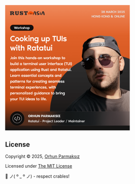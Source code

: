 <a href="https://www.rustasiaconf.com/speakers/orhun-parmaksiz">
  <img src="assets/workshop-banner.png" width="80%">
</a>

## License

Copyright © 2025, [Orhun Parmaksız](https://github.com/orhun)

Licensed under [The MIT License](./LICENSE)

🦀 ノ( º \_ º ノ) - respect crables!
